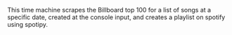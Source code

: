 This time machine scrapes the Billboard top 100 for a list of songs at a specific date, created at the console input, and creates a playlist on spotify using spotipy.  

